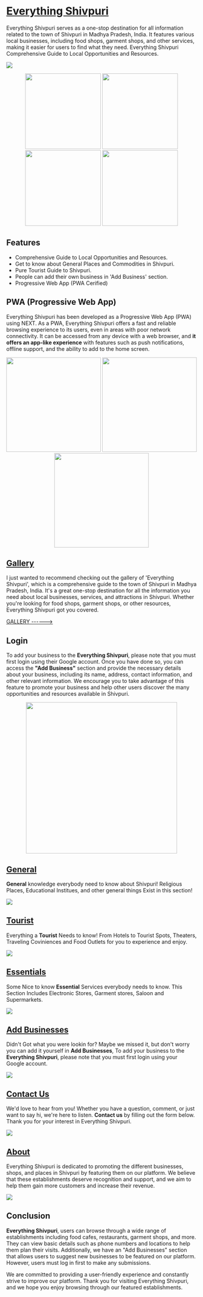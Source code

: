 # [Everything Shivpuri](https://everythingshivpuri.vercel.app/)

Everything Shivpuri serves as a one-stop destination for all information related to the town of Shivpuri in Madhya Pradesh, India. It features various local businesses, including food shops, garment shops, and other services, making it easier for users to find what they need. Everything Shivpuri Comprehensive Guide to Local Opportunities and Resources.

<img src="https://mir-s3-cdn-cf.behance.net/project_modules/fs/e77e5e168517879.643c47c336755.png"/>

<p float="left" align="center">
  <img src="https://mir-s3-cdn-cf.behance.net/project_modules/fs/fbcb3b168517879.643e9c35a68eb.png" width="200" />
  <img src="https://mir-s3-cdn-cf.behance.net/project_modules/fs/ccd4df168517879.643e9c359718c.png" width="200" />
  <img src="https://mir-s3-cdn-cf.behance.net/project_modules/fs/8cb2ba168517879.643e9c35a3ddd.png" width="200" />
  <img src="https://mir-s3-cdn-cf.behance.net/project_modules/fs/8ed2d9168517879.643e9ddd7c43c.jpg" width="200" />
</p>

## Features

- Comprehensive Guide to Local Opportunities and Resources.
- Get to know about General Places and Commodities in Shivpuri.
- Pure Tourist Guide to Shivpuri.
- People can add their own business in 'Add Business' section.
- Progressive Web App (PWA Cerified)

## PWA (Progressive Web App)

Everything Shivpuri has been developed as a Progressive Web App (PWA) using NEXT. As a PWA, Everything Shivpuri offers a fast and reliable browsing experience to its users, even in areas with poor network connectivity. It can be accessed from any device with a web browser, and **it offers an app-like experience** with features such as push notifications, offline support, and the ability to add to the home screen.

<p float="left" align="center">
  <img src="https://mir-s3-cdn-cf.behance.net/project_modules/max_1200/69dee7168517879.643e9ddd79227.jpg" width="250" />
  <img src="https://mir-s3-cdn-cf.behance.net/project_modules/max_1200/35cdbe168517879.643e9ddd7b387.jpg" width="250" />
  <img src="https://mir-s3-cdn-cf.behance.net/project_modules/max_1200/33da1e168517879.643e9ddd7a380.jpg" width="250" />
</p>

## [Gallery](https://www.behance.net/gallery/168517879/Everything-Shivpuri)

I just wanted to recommend checking out the gallery of 'Everything Shivpuri', which is a comprehensive guide to the town of Shivpuri in Madhya Pradesh, India. It's a great one-stop destination for all the information you need about local businesses, services, and attractions in Shivpuri. Whether you're looking for food shops, garment shops, or other resources, Everything Shivpuri got you covered.

<a href="https://www.behance.net/gallery/164756167/Cosmosis">GALLERY ------></a>

## Login

To add your business to the **Everything Shivpuri**, please note that you must first login using their Google account. Once you have done so, you can access the **"Add Business"** section and provide the necessary details about your business, including its name, address, contact information, and other relevant information. We encourage you to take advantage of this feature to promote your business and help other users discover the many opportunities and resources available in Shivpuri.

<p float="left" align="center">
  <img src="https://mir-s3-cdn-cf.behance.net/project_modules/max_1200/c90744168517879.643c47c3323a2.png" width="400" />
</p>

## [General](https://everythingshivpuri.vercel.app/Genral)

**General** knowledge everybody need to know about Shivpuri! Religious Places, Educational Institues, and other general things Exist in this section!

<img src="https://mir-s3-cdn-cf.behance.net/project_modules/fs/25de72168517879.643c47c3332d8.png">

## [Tourist](https://everythingshivpuri.vercel.app/Tourist)

Everything a **Tourist** Needs to know! From Hotels to Tourist Spots, Theaters, Traveling Coviniences and Food Outlets for you to experience and enjoy.

<img src="https://mir-s3-cdn-cf.behance.net/project_modules/fs/e0ea39168517879.643e9ddd7d3fd.png">

## [Essentials](https://everythingshivpuri.vercel.app/Essentials)

Some Nice to know **Essential** Services everybody needs to know. This Section Includes Electronic Stores, Garment stores, Saloon and Supermarkets.

<img src="https://mir-s3-cdn-cf.behance.net/project_modules/fs/d0b41c168517879.643c47c32f3da.png">

## [Add Businesses](https://everythingshivpuri.vercel.app/AddBusinesses)

Didn't Got what you were lookin for? Maybe we missed it, but don't worry you can add it yourself in **Add Businesses**, To add your business to the **Everything Shivpuri**, please note that you must first login using your Google account.

<img src="https://mir-s3-cdn-cf.behance.net/project_modules/fs/517ef2168517879.643c47c32a2de.png">

## [Contact Us](https://everythingshivpuri.vercel.app/Contact)

We'd love to hear from you! Whether you have a question, comment, or just want to say hi, we're here to listen. **Contact us** by filling out the form below. Thank you for your interest in Everything Shivpuri.

<img src="https://mir-s3-cdn-cf.behance.net/project_modules/fs/3e54c1168517879.643c47c32cb7e.png">

## [About](https://everythingshivpuri.vercel.app/About)

Everything Shivpuri is dedicated to promoting the different businesses, shops, and places in Shivpuri by featuring them on our platform. We believe that these establishments deserve recognition and support, and we aim to help them gain more customers and increase their revenue.

<img src="https://mir-cdn.behance.net/v1/rendition/project_modules/fs/57063d168517879.643e9c35ad062.png">

## Conclusion

**Everything Shivpuri**, users can browse through a wide range of establishments including food cafes, restaurants, garment shops, and more. They can view basic details such as phone numbers and locations to help them plan their visits. Additionally, we have an "Add Businesses" section that allows users to suggest new businesses to be featured on our platform. However, users must log in first to make any submissions.

We are committed to providing a user-friendly experience and constantly strive to improve our platform. Thank you for visiting Everything Shivpuri, and we hope you enjoy browsing through our featured establishments.
